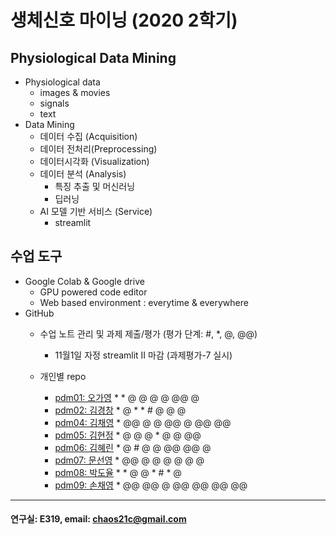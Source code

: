 # 생체신호 마이닝 (2020 2학기)

## Physiological Data Mining
* Physiological data
  - images & movies
  - signals
  - text
* Data Mining
  - 데이터 수집 (Acquisition)
  - 데이터 전처리(Preprocessing)
  - 데이터시각화 (Visualization)
  - 데이터 분석 (Analysis)
    * 특징 추출 및 머신러닝
    * 딥러닝
  - AI 모델 기반 서비스 (Service)
    * streamlit
    
## 수업 도구
* Google Colab & Google drive
  - GPU powered code editor
  - Web based environment : everytime & everywhere
* GitHub
  - 수업 노트 관리 및 과제 제출/평가 (평가 단계: #, *, @, @@)
    * 11월1일 자정 streamlit II 마감 (과제평가-7 실시) 
    
  - 개인별 repo  
    * [pdm01: 오가영](https://github.com/o-going/pdm01) * * @ @ @ @ @@ @
    * [pdm02: 김경창](https://github.com/rldckd0103/pdm02) * @ * * # @ @ @
    * [pdm04: 김채영](https://github.com/kimchaeyoung-student/pdm04) * @@ @ @ @@ @ @@ @@
    * [pdm05: 김현정](https://github.com/dasdasqs2/pdm05) * @ @ @ * @ @ @@
    * [pdm06: 김혜린](https://github.com/Kim-Hyerin/pdm06) * @ # @ @ @@ @@ @
    * [pdm07: 문선영](https://github.com/anstjsdud/pdm07) * @@ @ @ @ @ @ @
    * [pdm08: 박도율](https://github.com/DoyulPark/pdm08) * * @ @ * # * @
    * [pdm09: 손채영](https://github.com/chaeyeongSon/pdm09) * @@ @@ @ @@ @@ @@ @@
 ---
 #### 연구실: E319, email: chaos21c@gmail.com
 
